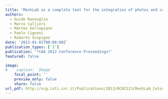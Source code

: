 ```yaml
---
title: 'MeshLab as a complete tool for the integration of photos and color with high resolution 3D geometry data'
authors:
  - Guido Ranzuglia
  - Marco Callieri
  - Matteo Dellepiane
  - Paolo Cignoni
  - Roberto Scopigno
date: '2013-01-01T00:00:00Z'
publication_types: ['1']
publication: '*CAA 2012 Conference Proceedings*'
featured: false

image:
#    caption: 'Image'
    focal_point: ''
    preview_only: false
    share: false
url_pdf: http://vcg.isti.cnr.it/Publications/2013/RCDCS13/MeshLab_Color.pdf
---
```


